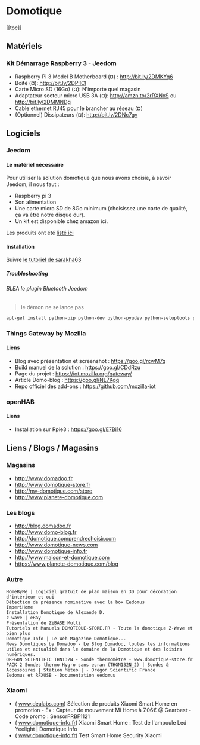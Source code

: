 # Domotique

[[toc]]

## Matériels

### Kit Démarrage Raspberry 3 - Jeedom

- Raspberry Pi 3 Model B Motherboard (¤) : http://bit.ly/2DMKYq6
- Boité (¤): http://bit.ly/2DPIICI
- Carte Micro SD (16Go) (¤): N'importe quel magasin
- Adaptateur secteur micro USB 3A (¤): http://amzn.to/2rRXNxS ou http://bit.ly/2DMMNDg
- Cable ethernet RJ45 pour le brancher au réseau (¤)
- (Optionnel) Dissipateurs (¤): http://bit.ly/2DNc7gv

## Logiciels

### Jeedom

#### Le matériel nécessaire

Pour utiliser la solution domotique que nous avons choisie, à savoir Jeedom, il nous faut :

- Raspberry pi 3
- Son alimentation
- Une carte micro SD de 8Go minimum (choisissez une carte de qualité, ça va être notre disque dur).
- Un kit est disponible chez amazon ici.

Les produits ont été [listé ici](/domotique/#kit-demarrage-raspberry-3-jeedom)

#### Installation

Suivre [le tutoriel de sarakha63](http://sarakha63-domotique.fr/jeedom-installation-premiers-pas/)

##### Troubleshooting

###### BLEA le plugin Bluetooth Jeedom

> le démon ne se lance pas

```bash
apt-get install python-pip python-dev python-pyudev python-setuptools python-serial python-requests
```

### Things Gateway by Mozilla

#### Liens

- Blog avec présentation et screenshot : https://goo.gl/rcwM7q
- Build manuel de la solution : https://goo.gl/CDdRzu
- Page du projet : https://iot.mozilla.org/gateway/
- Article Domo-blog : https://goo.gl/NL7Kgq
- Repo officiel des add-ons : https://github.com/mozilla-iot

### openHAB

#### Liens

- Installation sur Rpie3 : https://goo.gl/E7Bi16

## Liens / Blogs / Magasins

### Magasins

- http://www.domadoo.fr
- http://www.domotique-store.fr
- http://my-domotique.com/store
- http://www.planete-domotique.com

### Les blogs

- http://blog.domadoo.fr
- http://www.domo-blog.fr
- http://domotique.comprendrechoisir.com
- http://www.domotique-news.com
- http://www.domotique-info.fr
- http://www.maison-et-domotique.com
- https://www.planete-domotique.com/blog

### Autre

```
HomeByMe | Logiciel gratuit de plan maison en 3D pour décoration d'intérieur et oui
Détection de présence nominative avec la box Eedomus
ImperiHome
Installation Domotique de Alexande D.
z wave | eBay
Présentation de ZiBASE Multi
Tutoriels et Manuels DOMOTIQUE-STORE.FR - Toute la domotique Z-Wave et bien plus
Domotique-Info | Le Web Magazine Domotique...
News Domotiques by Domadoo - Le Blog Domadoo, toutes les informations utiles et actualité dans le domaine de la Domotique et des loisirs numériques.
OREGON SCIENTIFIC THN132N - Sonde thermomètre - www.domotique-store.fr
PACK 2 Sondes thermo Hygro sans ecran (THGN132N_2) | Sondes & Accessoires | Station Meteo | - Oregon Scientific France
Eedomus et RFXUSB - Documentation eedomus
```

### Xiaomi

- ( www.dealabs.com) Sélection de produits Xiaomi Smart Home en promotion - Ex : Capteur de mouvement Mi Home à 7.06€ @ Gearbest - Code promo : SensorFRBF1121
- ( www.domotique-info.fr) Xiaomi Smart Home : Test de l'ampoule Led Yeelight | Domotique Info
- ( www.domotique-info.fr) Test Smart Home Security Xiaomi
